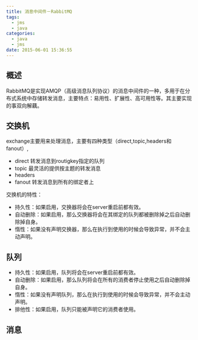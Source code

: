 ```yaml
---
title: 消息中间件－RabbitMQ
tags:
  - jms
  - java
categories:
  - java
  - jms
date: 2015-06-01 15:36:55
---
```



## 概述 ##
RabbitMQ是实现AMQP（高级消息队列协议）的消息中间件的一种，多用于在分布式系统中存储转发消息，主要特点：易用性、扩展性、高可用性等。其主要实现的事双向解藕。

## 交换机 ##
exchange主要用来处理消息，主要有四种类型（direct,topic,headers和fanout）,

* direct 转发消息到routigkey指定的队列
* topic 最灵活的提供按主题的转发消息
* headers
* fanout 转发消息到所有的绑定者上

交换机的特性：

* 持久性：如果启用，交换器将会在server重启前都有效。
* 自动删除：如果启用，那么交换器将会在其绑定的队列都被删除掉之后自动删除掉自身。
* 惰性：如果没有声明交换器，那么在执行到使用的时候会导致异常，并不会主动声明。

## 队列 ##

* 持久性：如果启用，队列将会在server重启前都有效。
* 自动删除：如果启用，那么队列将会在所有的消费者停止使用之后自动删除掉自身。
* 惰性：如果没有声明队列，那么在执行到使用的时候会导致异常，并不会主动声明。
* 排他性：如果启用，队列只能被声明它的消费者使用。

## 消息 ##
